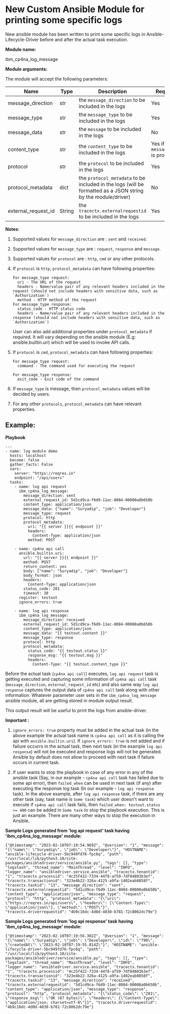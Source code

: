 
# New Custom Ansible Module for printing some specific logs

New ansible module has been written to print some specific logs in Ansible-Lifecycle-Driver before and after the actual task execution.

**Module name:**

ibm_cp4na_log_message


**Module arguments:**

The module will accept the following parameters:

| Name | Type | Description | Required |
| --- | --- | --- | --- | 
| message_direction | str | the `message_direction` to be included in the logs | Yes |
| message_type | str | the `message_type` to be included in the logs | Yes |
| message_data | str | the `message` to be included in the logs | No |
| content_type | str | the `content_type` to be included in the logs | Yes if `message_data` is provided |
| protocol | str | the `protocol` to be included in the logs | Yes |
| protocol_metadata | dict | the `protocol_metadata` to be included in the logs (will be formatted as a JSON string by the module/driver) | No |
| external_request_id | String | the `tracectx.externalrequestid` to be included in the logs | Yes | 

**Notes**: 
  1. Supported values for `message_direction` are : `sent` and `received`.
  2. Supported values for `message_type` are : `request`, `response` and `message`.
  3. Supported values for `protocol` are : `http`, `cmd` or any other protocols.
  4. If `protocol` is `http`, `protocol_metadata` can have following properties:
 
     ```
     For message_type request: 
       uri - The URL of the request
       headers - Name/value pair of any relevant headers included in the request (should not include headers with sensitive data, such as `Authorization`)
       method - HTTP method of the request
     For message_type response:
       status_code - HTTP status code
       headers - Name/value pair of any relevant headers included in the response (should not include headers with sensitive data, such as `Authorization`)
     ```
     User can also add additional properties under `protocol_metadata` if required. It will vary depending on the ansible module (E.g: ansible.builtin.uri) which will be used to invoke API calls.

  5. If `protocol` is `cmd`, `protocol_metadata` can have following properties:

     ```
     For message_type request: 
       command - The command used for executing the request

     For message_type response:
       exit_code - Exit code of the command
     ```
  6. If `message_type` is message, then `protocol_metadata` values will be decided by users.
  7. For any other `protocols`, `protocol_metadata` can have relevant properties.

## Example:

**Playbook**
```
---
- name: log module demo
  hosts: localhost
  become: false
  gather_facts: False
  vars:
    server: "https://reqres.in"
    endpoint: "/api/users"
  tasks:
    - name: log api request
      ibm_cp4na_log_message:
        message_direction: sent
        external_request_id: 5d1cd9ca-f6d9-11ec-8084-00000a0b650b
        content_type: application/json
        message_data: {"name": "Suryadip", "job": "Developer"}
        message_type: request
        protocol: http
        protocol_metadata: 
          uri: "{{ server }}{{ endpoint }}"
          headers:
            Content-Type: application/json
          method: POST

    - name: cp4na api call
      ansible.builtin.uri:
        url: "{{ server }}{{ endpoint }}"
        method: POST
        return_content: yes
        body: {"name": "Suryadip", "job": "Developer"}
        body_format: json
        headers:
          Content-Type: application/json
        status_code: 201
        timeout: 30
      register: testout
      ignore_errors: true

    - name: log api response
      ibm_cp4na_log_message:
        message_direction: received
        external_request_id: 5d1cd9ca-f6d9-11ec-8084-00000a0b650b
        content_type: application/json
        message_data: "{{ testout.content }}"
        message_type: response
        protocol: http
        protocol_metadata: 
          status_code: "{{ testout.status }}"
          response_msg: "{{ testout.msg }}"
          headers:
            Content-Type: "{{ testout.content_type }}" 

```
Before the actual task (`cp4na api call`) executes, `log api request` task is getting executed and capturing some information of `cp4na api call` task (`message_direction`, `external_request_id` etc) and also same way `log api response` captures the output data of `cp4na api call` task along with other information. Whatever parameter user sets in the `ibm_cp4na_log_message` ansible module, all are getting stored in module output result.

This output result will be useful to print the logs from ansible-driver. 

**Important :** 
1.  `ignore_errors: true` property must be added in the actual task (in the above example the actual task name is `cp4na api call` as it is calling the api with `ansible.builtin.uri`). If `ignore_errors: true` is not added and if failure occurrs in the actual task, then next task (in the example `log api response`) will not be executed and response logs will not be generated. Ansible by default does not allow to proceed with next task if failure occurs in current task.

2.  If user wants to stop the playbook in case of any error in any of the ansible task (Say, in our example - `cp4na api call` task has failed due to some api error), then `failed_when` can be used in next task (if any) after executing the response log task (In our example - `log api response` task). In the above example, after `log api response` task, if there are any other task (say, task name is `Some task`)  which user doesn't want to execute if `cp4na api call` task fails, then `failed_when: testout.status >= 400` can be added in `Some task` to stop the playbook execution. This is just an example. There are many other ways to stop the execution in Ansible.

**Sample Logs generated from 'log api request' task having 'ibm_cp4na_log_message' module:**

```
{"@timestamp": "2023-02-10T07:19:54.969Z", "@version": "1", "message": "{\"name\": \"Suryadip\", \"job\": \"Developer\"}", "HOSTNAME": "ansible-lifecycle-driver-5bc949fd76-fpc6q", "path": "/usr/local/lib/python3.10/site-packages/ansibledriver/service/ansible.py", "tags": [], "type": "logstash", "thread_name": "MainThread", "level": "INFO", "logger_name": "ansibledriver.service.ansible", "tracectx.tenantid": "1", "tracectx.processid": "4c25f422-7334-44f8-af59-7df84803b3ef", "tracectx.transactionid": "323e4b22-326a-4125-a9fa-1402eab0858f", "tracectx.taskid": "13", "message_direction": "sent", "tracectx.externalrequestid": "5d1cd9ca-f6d9-11ec-8084-00000a0b650b", "content_type": "application/json", "message_type": "request", "protocol": "http", "protocol_metadata": "{\"uri\": \"https://reqres.in/api/users\", \"headers\": {\"Content-Type\": \"application/json\"}, \"method\": \"POST\"}", "tracectx.driverrequestid": "4b9c16dc-4d0d-4030-b781-72c8062dc79e"}
```
   
**Sample Logs generated from 'log api response' task having 'ibm_cp4na_log_message' module:**

```
{"@timestamp": "2023-02-10T07:19:56.302Z", "@version": "1", "message": "{\"name\": \"Suryadip\", \"job\": \"Developer\", \"id\": \"790\", \"createdAt\": \"2023-02-10T07:19:55.814Z\"}", "HOSTNAME": "ansible-lifecycle-driver-5bc949fd76-fpc6q", "path": "/usr/local/lib/python3.10/site-packages/ansibledriver/service/ansible.py", "tags": [], "type": "logstash", "thread_name": "MainThread", "level": "INFO", "logger_name": "ansibledriver.service.ansible", "tracectx.tenantid": "1", "tracectx.processid": "4c25f422-7334-44f8-af59-7df84803b3ef", "tracectx.transactionid": "323e4b22-326a-4125-a9fa-1402eab0858f", "tracectx.taskid": "13", "message_direction": "received", "tracectx.externalrequestid": "5d1cd9ca-f6d9-11ec-8084-00000a0b650b", "content_type": "application/json", "message_type": "response", "protocol": "http", "protocol_metadata": "{\"status_code\": \"201\", \"response_msg\": \"OK (87 bytes)\", \"headers\": {\"Content-Type\": \"application/json; charset=utf-8\"}}", "tracectx.driverrequestid": "4b9c16dc-4d0d-4030-b781-72c8062dc79e"}
```
